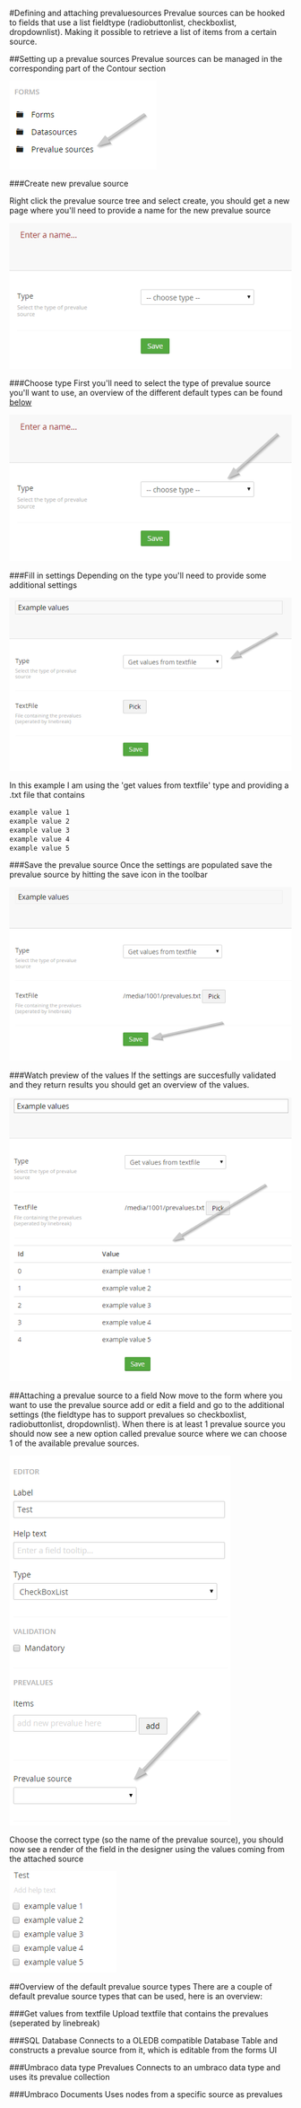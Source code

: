 #Defining and attaching prevaluesources
Prevalue sources can be hooked to fields that use a list fieldtype (radiobuttonlist, checkboxlist, dropdownlist). Making it possible to retrieve a list of items from a certain source.

##Setting up a prevalue sources
Prevalue sources can be managed in the corresponding part of the Contour section

![Prevalue source tree](prevaluesourcetree.png)

###Create new prevalue source

Right click the prevalue source tree and select create, you should get a new page where you'll need to provide a name for the new prevalue source

![Create dialog](create.png)

###Choose type
First you'll need to select the type of prevalue source you'll want to use, an overview of the different default types can be found [below](##Overviewofthedefaultprevaluesourcetypes)

![Choose type](choosetype.png)

###Fill in settings
Depending on the type you'll need to provide some additional settings

![Type settings](typesettings.png)

In this example I am using the 'get values from textfile' type and providing a .txt file that contains

	example value 1
	example value 2
	example value 3
	example value 4
	example value 5

###Save the prevalue source
Once the settings are populated save the prevalue source by hitting the save icon in the toolbar

![Save](save.png)

###Watch preview of the values
If the settings are succesfully validated and they return results you should get an overview of the values.

![Preview](preview.png)

##Attaching a prevalue source to a field
Now move to the form where you want to use the prevalue source add or edit a field and go to the additional settings (the fieldtype has to support prevalues so checkboxlist, radiobuttonlist, dropdownlist). When there is at least 1 prevalue source you should now see a new option called prevalue source where we can choose 1 of the available prevalue sources.

![Prevalue source](FieldPrevalueSource.png)

Choose the correct type (so the name of the prevalue source), you should now see a render of the field in the designer using the values coming from the attached source

![Preview](fieldpreview.png)



##Overview of the default prevalue source types
There are a couple of default prevalue source types that can be used, here is an overview:

###Get values from textfile
Upload textfile that contains the prevalues (seperated by linebreak)

###SQL Database
Connects to a OLEDB compatible Database Table and constructs a prevalue source from it, which is editable from the forms UI


###Umbraco data type Prevalues
Connects to an umbraco data type and uses its prevalue collection


###Umbraco Documents
Uses nodes from a specific source as prevalues
